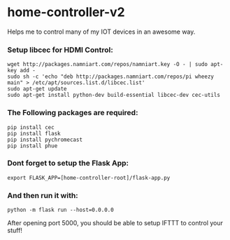 # home-controller-v2
Helps me to control many of my IOT devices in an awesome way.

### Setup libcec for HDMI Control:
```
wget http://packages.namniart.com/repos/namniart.key -O - | sudo apt-key add -
sudo sh -c 'echo "deb http://packages.namniart.com/repos/pi wheezy main" > /etc/apt/sources.list.d/libcec.list'
sudo apt-get update
sudo apt-get install python-dev build-essential libcec-dev cec-utils
```
### The Following packages are required:
```
pip install cec
pip install flask
pip install pychromecast
pip install phue
```
### Dont forget to setup the Flask App:
```
export FLASK_APP=[home-controller-root]/flask-app.py
```
### And then run it with:
```
python -m flask run --host=0.0.0.0
```

After opening port 5000, you should be able to setup IFTTT to control your stuff!
